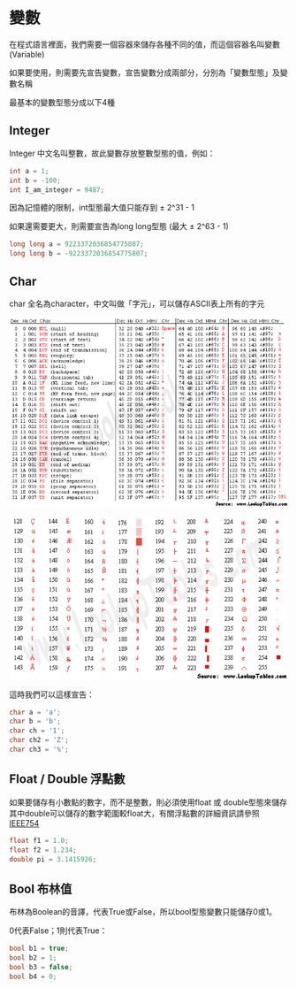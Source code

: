 # 變數

在程式語言裡面，我們需要一個容器來儲存各種不同的值，而這個容器名叫變數\(Variable\)

如果要使用，則需要先宣告變數，宣告變數分成兩部分，分別為「變數型態」及變數名稱

最基本的變數型態分成以下4種

## Integer

Integer 中文名叫整數，故此變數存放整數型態的值，例如：

```cpp
int a = 1;
int b = -100;
int I_am_integer = 9487;
```

因為記憶體的限制，int型態最大值只能存到 ± 2^31 - 1

如果還需要更大，則需要宣告為long long型態 \(最大 ± 2^63 - 1\)

```cpp
long long a = 9223372036854775807;
long long b = -9223372036854775807;
```

## Char

char 全名為character，中文叫做「字元」，可以儲存ASCII表上所有的字元

![](../../.gitbook/assets/asciifull.gif)

![](../../.gitbook/assets/extend.gif)

這時我們可以這樣宣告：

```cpp
char a = 'a';
char b = 'b';
char ch = '1';
char ch2 = 'Z';
char ch3 = '%';
```

## Float / Double 浮點數

如果要儲存有小數點的數字，而不是整數，則必須使用float 或 double型態來儲存  
其中double可以儲存的數字範圍較float大，有關浮點數的詳細資訊請參照[IEEE754](https://zh.wikipedia.org/zh-tw/IEEE_754)

```cpp
float f1 = 1.0;
float f2 = 1.234;
double pi = 3.1415926;
```

## Bool 布林值

布林為Boolean的音譯，代表True或False，所以bool型態變數只能儲存0或1。

0代表False；1則代表True：

```cpp
bool b1 = true;
bool b2 = 1;
bool b3 = false;
bool b4 = 0;
```

